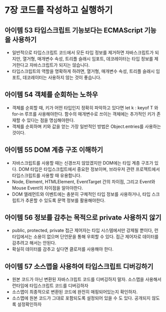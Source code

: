 # 7장 코드를 작성하고 실행하기

## 아이템 53 타입스크립트 기능보다는 ECMAScript 기능을 사용하기

- 일반적으로 타입스크립트 코드에서 모든 타입 정보를 제거하면 자바스크립트가 되지만, 열거형, 매개변수 속성, 트리플 슬래시 임포트, 데코레이터는 타입 정보를 제거한다고 자바스크립트가 되지는 않습니다.
- 타입스크립트의 역할을 명확하게 하려면, 열거형, 매개변수 속성, 트리플 슬래시 임포트, 데코레이터는 사용하지 않는 것이 좋습니다.

## 아이템 54 객체를 순회하는 노하우

- 객체를 순회할 때, 키가 어떤 타입인지 정확히 파악하고 있다면 let k : keyof T 와 for-in 루프를 사용해야한다. 함수의 매개변수로 쓰이는 객체에는 추가적인 키가 존재할 수 있다는 점을 명심해야한다.
- 객체를 순회하며 키와 값을 얻는 가장 일반적인 방법은 Object.entries를 사용하는 것이다.

## 아이템 55 DOM 계층 구조 이해하기

- 자바스크립트를 사용할 때는 신경쓰지 않았겠지만 DOM에는 타입 계층 구조가 있다. DOM 타입은 타입스크립트에서 중요한 정보이며, 브라우저 관련 프로젝트에서 타입스크립트를 사용할 때 유용합니다.
- Node, Element, HTMLElement, EventTarget 간의 차이점, 그리고 Event와 Mouse Event의 차이점을 알아야한다.
- DOM 엘레먼트와 이벤트에는 충분히 구체적인 타입 정보를 사용하거나, 타입 스크립트가 추론할 수 있도록 문맥 정보를 활용해야한다.

## 아이템 56 정보를 감추는 목적으로 private 사용하지 않기

- public, protected, private 접근 제어자는 타입 시스템에서만 강제될 뿐이다, 런타입에서는 소용이 없으며 단언문을 통해 우회할 수 있다. 접근 제어자로 데이터를 감추려고 해서는 안된다.
- 확실히 데이터를 감추고 싶다면 클로저를 사용해야 한다.

## 아이템 57 소스맵을 사용하여 타입스크립트 디버깅하기

- 원본 코드가 아닌 변환된 자바스크립트 코드를 디버깅하지 말자. 소스맵을 사용해서 런타임에 타입스크립트 코드를 디버깅하자
- 소스맵이 최종적으로 변환된 코드에 완전히 매핑되어있는지 확인하자.
- 소스맵에 원본 코드가 그대로 포함되도록 설정되어 있을 수 도 있다. 공개되지 않도록 설정확인하자
